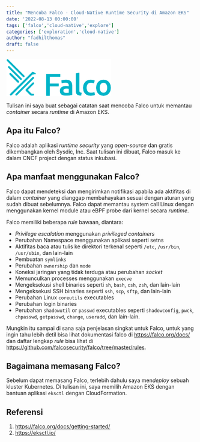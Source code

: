 ```yaml
---
title: "Mencoba Falco - Cloud-Native Runtime Security di Amazon EKS"
date: '2022-08-13 00:00:00'
tags: ['falco','cloud-native','explore']
categories: ['exploration','cloud-native']
author: "fadhilthomas"
draft: false
---
```


![alt text](/falco01/falco-logo.webp)

Tulisan ini saya buat sebagai catatan saat mencoba Falco untuk memantau *container* secara *runtime* di Amazon EKS. 

## Apa itu Falco?
Falco adalah aplikasi *runtime security* yang *open-source* dan gratis dikembangkan oleh Sysdic, Inc. Saat tulisan ini dibuat, Falco masuk ke dalam CNCF project dengan status inkubasi.

## Apa manfaat menggunakan Falco?

Falco dapat mendeteksi dan mengirimkan notifikasi apabila ada aktifitas di dalam *container* yang dianggap membahayakan sesuai dengan aturan yang sudah dibuat sebelumnya. Falco dapat memantau system call Linux dengan menggunakan kernel module atau eBPF probe dari kernel secara *runtime*.

Falco memiliki beberapa *rule* bawaan, diantara:
* *Privilege escalation* menggunakan *privileged containers*
* Perubahan Namespace menggunakan aplikasi seperti setns
* Aktifitas baca atau tulis ke direktori terkenal seperti `/etc`, `/usr/bin`, `/usr/sbin`, dan lain-lain
* Pembuatan `symlinks`
* Perubahan `ownership` dan `mode`
* Koneksi jaringan yang tidak terduga atau perubahan *socket*
* Memunculkan processes menggunakan `execve`
* Mengeksekusi shell binaries seperti `sh`, `bash`, `csh`, `zsh`, dan lain-lain
* Mengeksekusi SSH binaries seperti `ssh`, `scp`, `sftp`, dan lain-lain
* Perubahan Linux `coreutils` executables
* Perubahan login binaries
* Perubahan `shadowutil` or `passwd` executables seperti `shadowconfig`, `pwck`, `chpasswd`, `getpasswd`, `change`, `useradd`, dan lain-lain.

Mungkin itu sampai di sana saja penjelasan singkat untuk Falco, untuk yang ingin tahu lebih detil bisa lihat dokumentasi falco di https://falco.org/docs/ dan daftar lengkap *rule* bisa lihat di https://github.com/falcosecurity/falco/tree/master/rules.

## Bagaimana memasang Falco?

Sebelum dapat memasang Falco, terlebih dahulu saya men*deploy* sebuah kluster Kubernetes. Di tulisan ini, saya memilih Amazon EKS dengan bantuan aplikasi `eksctl` dengan CloudFormation. 


## Referensi
1. https://falco.org/docs/getting-started/
2. https://eksctl.io/